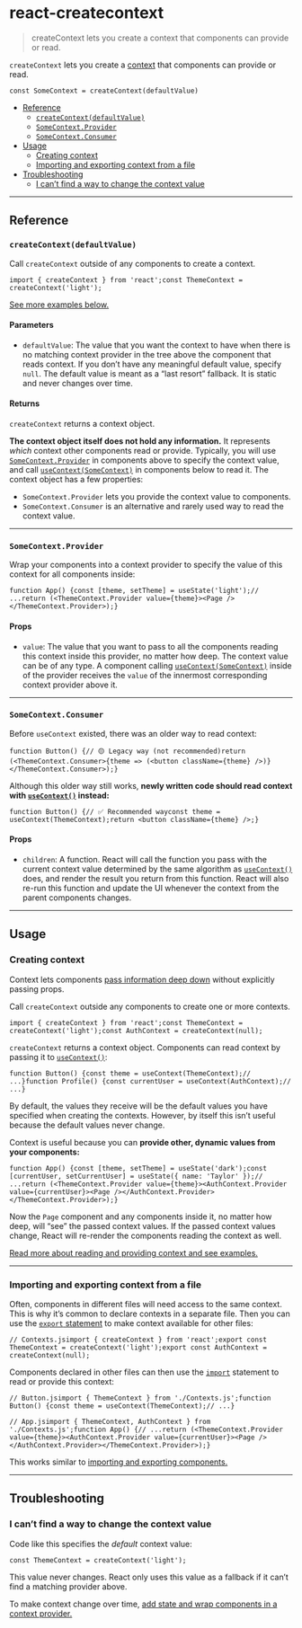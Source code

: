 # react-createcontext

> createContext lets you create a context that components can provide or read.



`createContext` lets you create a [context](/learn/passing-data-deeply-with-context) that components can provide or read.

    const SomeContext = createContext(defaultValue)

*   [Reference](#reference)
    *   [`createContext(defaultValue)`](#createcontext)
    *   [`SomeContext.Provider`](#provider)
    *   [`SomeContext.Consumer`](#consumer)
*   [Usage](#usage)
    *   [Creating context](#creating-context)
    *   [Importing and exporting context from a file](#importing-and-exporting-context-from-a-file)
*   [Troubleshooting](#troubleshooting)
    *   [I can’t find a way to change the context value](#i-cant-find-a-way-to-change-the-context-value)

* * *

## Reference[](#reference "Link for Reference")

### `createContext(defaultValue)`[](#createcontext "Link for this heading")

Call `createContext` outside of any components to create a context.

    import { createContext } from 'react';const ThemeContext = createContext('light');

[See more examples below.](#usage)

#### Parameters[](#parameters "Link for Parameters")

*   `defaultValue`: The value that you want the context to have when there is no matching context provider in the tree above the component that reads context. If you don’t have any meaningful default value, specify `null`. The default value is meant as a “last resort” fallback. It is static and never changes over time.

#### Returns[](#returns "Link for Returns")

`createContext` returns a context object.

**The context object itself does not hold any information.** It represents _which_ context other components read or provide. Typically, you will use [`SomeContext.Provider`](#provider) in components above to specify the context value, and call [`useContext(SomeContext)`](/reference/react/useContext) in components below to read it. The context object has a few properties:

*   `SomeContext.Provider` lets you provide the context value to components.
*   `SomeContext.Consumer` is an alternative and rarely used way to read the context value.

* * *

### `SomeContext.Provider`[](#provider "Link for this heading")

Wrap your components into a context provider to specify the value of this context for all components inside:

    function App() {const [theme, setTheme] = useState('light');// ...return (<ThemeContext.Provider value={theme}><Page /></ThemeContext.Provider>);}

#### Props[](#provider-props "Link for Props")

*   `value`: The value that you want to pass to all the components reading this context inside this provider, no matter how deep. The context value can be of any type. A component calling [`useContext(SomeContext)`](/reference/react/useContext) inside of the provider receives the `value` of the innermost corresponding context provider above it.

* * *

### `SomeContext.Consumer`[](#consumer "Link for this heading")

Before `useContext` existed, there was an older way to read context:

    function Button() {// 🟡 Legacy way (not recommended)return (<ThemeContext.Consumer>{theme => (<button className={theme} />)}</ThemeContext.Consumer>);}

Although this older way still works, **newly written code should read context with [`useContext()`](/reference/react/useContext) instead:**

    function Button() {// ✅ Recommended wayconst theme = useContext(ThemeContext);return <button className={theme} />;}

#### Props[](#consumer-props "Link for Props")

*   `children`: A function. React will call the function you pass with the current context value determined by the same algorithm as [`useContext()`](/reference/react/useContext) does, and render the result you return from this function. React will also re-run this function and update the UI whenever the context from the parent components changes.

* * *

## Usage[](#usage "Link for Usage")

### Creating context[](#creating-context "Link for Creating context")

Context lets components [pass information deep down](/learn/passing-data-deeply-with-context) without explicitly passing props.

Call `createContext` outside any components to create one or more contexts.

    import { createContext } from 'react';const ThemeContext = createContext('light');const AuthContext = createContext(null);

`createContext` returns a context object. Components can read context by passing it to [`useContext()`](/reference/react/useContext):

    function Button() {const theme = useContext(ThemeContext);// ...}function Profile() {const currentUser = useContext(AuthContext);// ...}

By default, the values they receive will be the default values you have specified when creating the contexts. However, by itself this isn’t useful because the default values never change.

Context is useful because you can **provide other, dynamic values from your components:**

    function App() {const [theme, setTheme] = useState('dark');const [currentUser, setCurrentUser] = useState({ name: 'Taylor' });// ...return (<ThemeContext.Provider value={theme}><AuthContext.Provider value={currentUser}><Page /></AuthContext.Provider></ThemeContext.Provider>);}

Now the `Page` component and any components inside it, no matter how deep, will “see” the passed context values. If the passed context values change, React will re-render the components reading the context as well.

[Read more about reading and providing context and see examples.](/reference/react/useContext)

* * *

### Importing and exporting context from a file[](#importing-and-exporting-context-from-a-file "Link for Importing and exporting context from a file")

Often, components in different files will need access to the same context. This is why it’s common to declare contexts in a separate file. Then you can use the [`export` statement](https://developer.mozilla.org/en-US/docs/web/javascript/reference/statements/export) to make context available for other files:

    // Contexts.jsimport { createContext } from 'react';export const ThemeContext = createContext('light');export const AuthContext = createContext(null);

Components declared in other files can then use the [`import`](https://developer.mozilla.org/en-US/docs/web/javascript/reference/statements/import) statement to read or provide this context:

    // Button.jsimport { ThemeContext } from './Contexts.js';function Button() {const theme = useContext(ThemeContext);// ...}

    // App.jsimport { ThemeContext, AuthContext } from './Contexts.js';function App() {// ...return (<ThemeContext.Provider value={theme}><AuthContext.Provider value={currentUser}><Page /></AuthContext.Provider></ThemeContext.Provider>);}

This works similar to [importing and exporting components.](/learn/importing-and-exporting-components)

* * *

## Troubleshooting[](#troubleshooting "Link for Troubleshooting")

### I can’t find a way to change the context value[](#i-cant-find-a-way-to-change-the-context-value "Link for I can’t find a way to change the context value")

Code like this specifies the _default_ context value:

    const ThemeContext = createContext('light');

This value never changes. React only uses this value as a fallback if it can’t find a matching provider above.

To make context change over time, [add state and wrap components in a context provider.](about:/reference/react/useContext#updating-data-passed-via-context)
